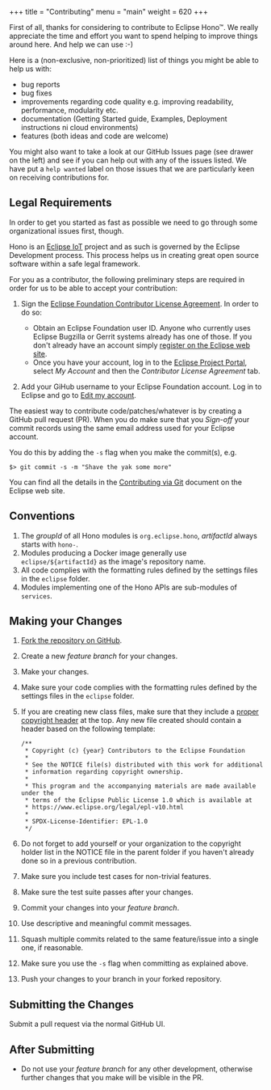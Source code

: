 +++
title = "Contributing"
menu = "main"
weight = 620
+++

First of all, thanks for considering to contribute to Eclipse Hono&trade;. We really appreciate the time and effort you want to
spend helping to improve things around here. And help we can use :-)

Here is a (non-exclusive, non-prioritized) list of things you might be able to help us with:

* bug reports
* bug fixes
* improvements regarding code quality e.g. improving readability, performance, modularity etc.
* documentation (Getting Started guide, Examples, Deployment instructions ni cloud environments)
* features (both ideas and code are welcome)

You might also want to take a look at our GitHub Issues page (see drawer on the left) and see if you can help out with any of the issues listed. We have put a `help wanted` label on those issues that we are particularly keen on receiving contributions for.

## Legal Requirements

In order to get you started as fast as possible we need to go through some organizational issues first, though.

Hono is an [Eclipse IoT](https://iot.eclipse.org) project and as such is governed by the Eclipse Development process.
This process helps us in creating great open source software within a safe legal framework.

For you as a contributor, the following preliminary steps are required in order for us to be able to accept your contribution:

1. Sign the [Eclipse Foundation Contributor License Agreement](https://eclipse.org/contribute/cla).
   In order to do so:

   * Obtain an Eclipse Foundation user ID. Anyone who currently uses Eclipse Bugzilla or Gerrit systems already has one of those. If you don't already have an account simply [register on the Eclipse web site](https://dev.eclipse.org/site_login/createaccount.php).
   * Once you have your account, log in to the [Eclipse Project Portal](https://projects.eclipse.org/), select *My Account* and then the *Contributor License Agreement* tab.

1. Add your GiHub username to your Eclipse Foundation account. Log in to Eclipse and go to [Edit my account](https://dev.eclipse.org/site_login/myaccount.php).

The easiest way to contribute code/patches/whatever is by creating a GitHub pull request (PR). When you do make sure that you *Sign-off* your commit records using the same email address used for your Eclipse account.

You do this by adding the `-s` flag when you make the commit(s), e.g.

    $> git commit -s -m "Shave the yak some more"

You can find all the details in the [Contributing via Git](http://wiki.eclipse.org/Development_Resources/Contributing_via_Git) document on the Eclipse web site.

## Conventions

1. The *groupId* of all Hono modules is `org.eclipse.hono`, *artifactId* always starts with `hono-`.
1. Modules producing a Docker image generally use `eclipse/${artifactId}` as the image's repository name.
1. All code complies with the formatting rules defined by the settings files in the `eclipse` folder.
1. Modules implementing one of the Hono APIs are sub-modules of `services`.

## Making your Changes

1. [Fork the repository on GitHub](https://github.com/eclipse/hono#fork-destination-box).
2. Create a new *feature branch* for your changes.
3. Make your changes.
4. Make sure your code complies with the formatting rules defined by the settings files in the `eclipse` folder.
5.  If you are creating new class files, make sure that they include a [proper copyright header](https://www.eclipse.org/projects/handbook/#ip-copyright-headers) at the top.
    Any new file created should contain a header based on the following template:

        /**
         * Copyright (c) {year} Contributors to the Eclipse Foundation
         *
         * See the NOTICE file(s) distributed with this work for additional
         * information regarding copyright ownership.
         *
         * This program and the accompanying materials are made available under the
         * terms of the Eclipse Public License 1.0 which is available at
         * https://www.eclipse.org/legal/epl-v10.html
         *
         * SPDX-License-Identifier: EPL-1.0
         */

6. Do not forget to add yourself or your organization to the copyright holder list in the NOTICE file in the parent folder if you haven't already done so in a previous contribution.
7. Make sure you include test cases for non-trivial features.
8. Make sure the test suite passes after your changes.
9. Commit your changes into your *feature branch*.
10. Use descriptive and meaningful commit messages.
11. Squash multiple commits related to the same feature/issue into a single one, if reasonable.
12. Make sure you use the `-s` flag when committing as explained above.
13. Push your changes to your branch in your forked repository.

## Submitting the Changes

Submit a pull request via the normal GitHub UI.

## After Submitting

* Do not use your *feature branch* for any other development, otherwise further changes that you make will be visible in the PR.

